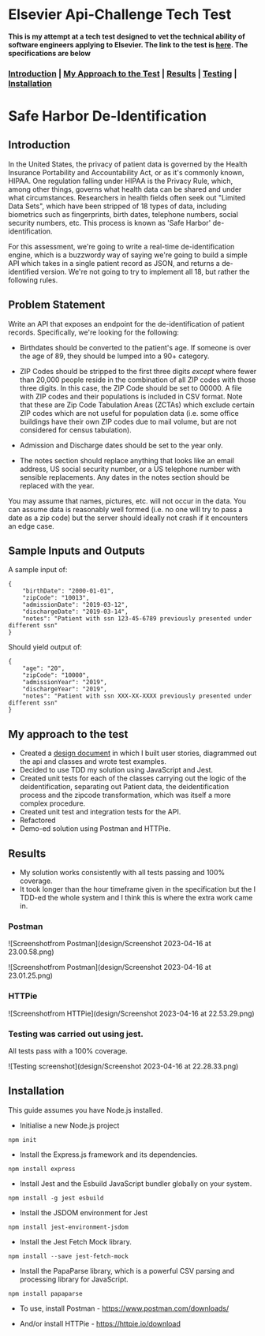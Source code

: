 # Elsevier Api-Challenge Tech Test #

**This is my attempt at a tech test designed to vet the technical ability of software engineers applying to Elsevier. The link to the test is [here](https://github.com/elsevierPTG/interviews/tree/master/api-challenge). The specifications are below**

### [Introduction](#Introduction) | [My Approach to the Test](#My_approach_to_the_test) | [Results](#results) | [Testing](#testing) | [Installation](#installation) 

# Safe Harbor De-Identification

## Introduction

In the United States, the privacy of patient data is governed by the Health
Insurance Portability and Accountability Act, or as it's commonly known, HIPAA.
One regulation falling under HIPAA is the Privacy Rule, which, among other
things, governs what health data can be shared and under what circumstances.
Researchers in health fields often seek out "Limited Data Sets", which have been
stripped of 18 types of data, including biometrics such as fingerprints, birth
dates, telephone numbers, social security numbers, etc.  This process is known
as 'Safe Harbor' de-identification.

For this assessment, we're going to write a real-time de-identification engine,
which is a buzzwordy way of saying we're going to build a simple API which takes
in a single patient record as JSON, and returns a de-identified version.  We're
not going to try to implement all 18, but rather the following rules.

## Problem Statement

Write an API that exposes an endpoint for the de-identification of patient
records. Specifically, we're looking for the following:

* Birthdates should be converted to the patient's age.  If someone is over the age
  of 89, they should be lumped into a 90+ category.

* ZIP Codes should be stripped to the first three digits _except_ where fewer
  than 20,000 people reside in the combination of all ZIP codes with those three
  digits. In this case, the ZIP Code should be set to 00000.  A file with ZIP
  codes and their populations is included in CSV format.  Note that these are
  Zip Code Tabulation Areas (ZCTAs) which exclude certain ZIP codes which are
  not useful for population data (i.e. some office buildings have their own ZIP
  codes due to mail volume, but are not considered for census tabulation).

* Admission and Discharge dates should be set to the year only.

* The notes section should replace anything that looks like an email address,
  US social security number, or a US telephone number with sensible
  replacements.  Any dates in the notes section should be replaced with the
  year.

You may assume that names, pictures, etc. will not occur in the data. You can
assume data is reasonably well formed (i.e. no one will try to pass a date as a
zip code) but the server should ideally not crash if it encounters an edge case.

## Sample Inputs and Outputs

A sample input of:

```
{
    "birthDate": "2000-01-01",
    "zipCode": "10013",
    "admissionDate": "2019-03-12",
    "dischargeDate": "2019-03-14",
    "notes": "Patient with ssn 123-45-6789 previously presented under different ssn"
}
```

Should yield output of:

```
{
    "age": "20",
    "zipCode": "10000",
    "admissionYear": "2019",
    "dischargeYear": "2019",
    "notes": "Patient with ssn XXX-XX-XXXX previously presented under different ssn"
}
```

## **My approach to the test** ##

* Created a [design document]('/Users/davidscott/Projects/api-challenge/design/design.md') in which I built user stories, diagrammed out the api and classes and wrote test examples.
* Decided to use TDD my solution using JavaScript and Jest.
* Created unit tests for each of the classes carrying out the logic of the deidentification, separating out Patient data, the deidentification process and the zipcode transformation, which was itself a more complex procedure.
* Created unit test and integration tests for the API.
* Refactored
* Demo-ed solution using Postman and HTTPie.


## **Results** ##

* My solution works consistently with all tests passing and 100% coverage.
* It took longer than the hour timeframe given in the specification but the I TDD-ed the whole system and I think this is where the extra work came in.

### Postman ###

![Screenshotfrom Postman](design/Screenshot 2023-04-16 at 23.00.58.png)

![Screenshotfrom Postman](design/Screenshot 2023-04-16 at 23.01.25.png)

### HTTPie ###

![Screenshotfrom HTTPie](design/Screenshot 2023-04-16 at 22.53.29.png)


### Testing was carried out using jest. ###
All tests pass with a 100% coverage.

![Testing screenshot](design/Screenshot 2023-04-16 at 22.28.33.png)

## **Installation** ##
This guide assumes you have Node.js installed.
* Initialise a new Node.js project
```
npm init
```
* Install the Express.js framework and its dependencies.
```
npm install express
```
* Install Jest and the Esbuild JavaScript bundler globally on your system. 

```
npm install -g jest esbuild
```

* Install the JSDOM environment for Jest
```
npm install jest-environment-jsdom
```
* Install the Jest Fetch Mock library.
```
npm install --save jest-fetch-mock
```
* Install the PapaParse library, which is a powerful CSV parsing and processing library for JavaScript.
```
npm install papaparse
```

* To use, install Postman - https://www.postman.com/downloads/

* And/or install HTTPie - https://httpie.io/download
